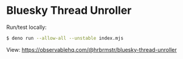 # Bluesky Thread Unroller

Run/test locally:

```bash
$ deno run --allow-all --unstable index.mjs 
```

View: <https://observablehq.com/@hrbrmstr/bluesky-thread-unroller>